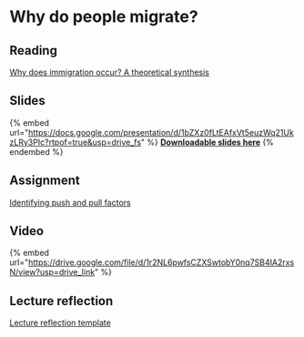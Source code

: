 # Why do people migrate?

## Reading

[Why does immigration occur? A theoretical synthesis](https://drive.google.com/file/d/1J4UhxNss3ngq7XunbKcptyhJL-c1rzSA/view?usp=sharing)

## Slides

{% embed url="https://docs.google.com/presentation/d/1bZXz0fLtEAfxVt5euzWq21UkzLRy3PIc?rtpof=true&usp=drive_fs" %}
[**Downloadable slides here**](https://docs.google.com/presentation/d/1bZXz0fLtEAfxVt5euzWq21UkzLRy3PIc?rtpof=true\&usp=drive_fs)
{% endembed %}

## Assignment

[Identifying push and pull factors](https://docs.google.com/document/d/1bLre3l5MnYHtNPRMhY4sb3wrGXtvNsvt?rtpof=true\&usp=drive_fs)

## Video

{% embed url="https://drive.google.com/file/d/1r2NL6pwfsCZXSwtobY0nq7SB4IA2rxsN/view?usp=drive_link" %}

## Lecture reflection

[Lecture reflection template](https://docs.google.com/document/d/1-zmrvPclH0IEJ-LjVKTHm0tI84XrxmdN?rtpof=true\&usp=drive_fs)
